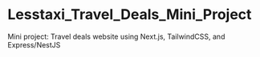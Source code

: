 # Lesstaxi_Travel_Deals_Mini_Project
Mini project: Travel deals website using Next.js, TailwindCSS, and Express/NestJS
